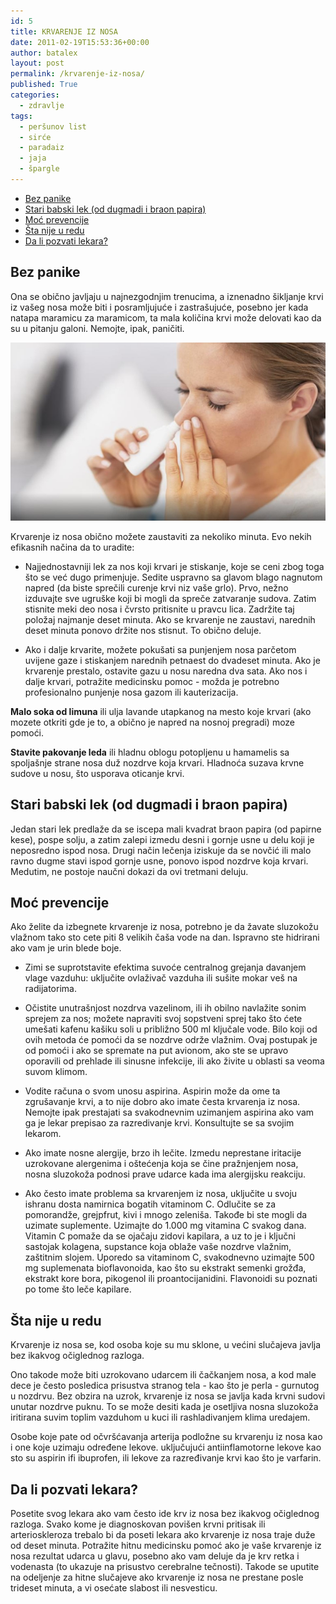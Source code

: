 ```yaml
---
id: 5
title: KRVARENJE IZ NOSA
date: 2011-02-19T15:53:36+00:00
author: batalex
layout: post
permalink: /krvarenje-iz-nosa/
published: True
categories:
  - zdravlje
tags:
  - peršunov list
  - sirće
  - paradaiz
  - jaja
  - špargle
---
```

- [Bez panike](#bez-panike)
- [Stari babski lek (od dugmadi i braon papira)](#stari-babski-lek-od-dugmadi-i-braon-papira)
- [Moć prevencije](#mo%c4%87-prevencije)
- [Šta nije u redu](#%c5%a0ta-nije-u-redu)
- [Da li pozvati lekara?](#da-li-pozvati-lekara)


## Bez panike

Ona se obično javljaju u najnezgodnjim trenucima, a iznenadno šikljanje krvi iz vašeg nosa može biti i posramljujuće i zastrašujuće, posebno jer kada natapa maramicu za maramicom, ta mala količina krvi može delovati kao da su u pitanju galoni. Nemojte, ipak, paničiti.

![krv iz nosa](/wp-content//uploads/2020/04/krv-iz-nosa.jpg)



Krvarenje iz nosa obično možete zaustaviti za nekoliko minuta. Evo nekih efikasnih načina da to uradite:


* Najjednostavniji lek za nos koji krvari je stiskanje, koje se ceni zbog toga što se već dugo primenjuje. Sedite uspravno sa glavom blago nagnutom napred (da biste sprečili curenje krvi niz vaše grlo). Prvo, nežno izduvajte sve ugruške koji bi mogli da spreče zatvaranje sudova. Zatim stisnite meki deo nosa i čvrsto pritisnite u pravcu lica. Zadržite taj položaj najmanje deset minuta. Ako se krvarenje ne zaustavi, narednih deset minuta ponovo držite nos stisnut. To obično deluje.

* Ako i dalje krvarite, možete pokušati sa punjenjem nosa parčetom uvijene gaze i stiskanjem narednih petnaest do dvadeset minuta. Ako je krvarenje prestalo, ostavite gazu u nosu naredna dva sata. Ako nos i dalje krvari, potražite medicinsku pomoc - možda je potrebno profesionalno punjenje nosa gazom ili kauterizacija.

**Malo soka od limuna** ili ulja lavande utapkanog na mesto koje krvari (ako mozete otkriti gde je to, a obično je napred na nosnoj pregradi) moze pomoći.

**Stavite pakovanje leda** ili hladnu oblogu potopljenu u hamamelis sa spoljašnje strane nosa duž nozdrve koja krvari. Hladnoća suzava krvne sudove u nosu, što usporava oticanje krvi.
 
## Stari babski lek (od dugmadi i braon papira)

Jedan stari lek predlaže da se iscepa mali kvadrat braon papira (od papirne kese), pospe solju, a zatim zalepi izmedu desni i gornje usne u delu koji je neposredno ispod nosa. Drugi način lečenja iziskuje da se novčić ili malo ravno dugme stavi ispod gornje usne, ponovo ispod nozdrve koja krvari. Medutim, ne postoje naučni dokazi da ovi tretmani deluju.
 
## Moć prevencije

Ako želite da izbegnete krvarenje iz nosa, potrebno je da žavate sluzokožu vlažnom tako sto cete piti 8 velikih čaša vode na dan. Ispravno ste hidrirani ako vam je urin blede boje.

* Zimi se suprotstavite efektima suvoće centralnog grejanja davanjem vlage vazduhu: uključite ovlaživač vazduha ili sušite mokar veš na radijatorima.

* Očistite unutrašnjost nozdrva vazelinom, ili ih obilno navlažite sonim sprejem za nos; možete napraviti svoj sopstveni sprej tako što ćete umešati kafenu kašiku soli u približno 500 ml ključale vode. Bilo koji od ovih metoda će pomoći da se nozdrve održe vlažnim. Ovaj postupak je od pomoći i ako se spremate na put avionom, ako ste se upravo oporavili od prehlade ili sinusne infekcije, ili ako živite u oblasti sa veoma suvom klimom.
* Vodite računa o svom unosu aspirina. Aspirin može da ome ta zgrušavanje krvi, a to nije dobro ako imate česta krvarenja iz nosa. Nemojte ipak prestajati sa svakodnevnim uzimanjem aspirina ako vam ga je lekar prepisao za razredivanje krvi. Konsultujte se sa svojim lekarom. 
  
* Ako imate nosne alergije, brzo ih lečite. Izmedu neprestane iritacije uzrokovane alergenima i oštećenja koja se čine pražnjenjem nosa, nosna sluzokoža podnosi prave udarce kada ima alergijsku reakciju.

* Ako često imate problema sa krvarenjem iz nosa, uključite u svoju ishranu dosta namirnica bogatih vitaminom C. Odlučite se za pomorandže, grejpfrut, kivi i mnogo zeleniša. Takođe bi ste mogli da uzimate suplemente. Uzimajte do 1.000 mg vitamina C svakog dana. Vitamin C pomaže da se ojačaju zidovi kapilara, a uz to je i ključni sastojak kolagena, supstance koja oblaže vaše nozdrve vlažnim, zaštitnim slojem. Uporedo sa vitaminom C, svakodnevno uzimajte 500 mg suplemenata bioflavonoida, kao što su ekstrakt semenki grožđa, ekstrakt kore bora, pikogenol ili proantocijanidini. Flavonoidi su poznati po tome što leče kapilare.

 
## Šta nije u redu
Krvarenje iz nosa se, kod osoba koje su mu sklone, u većini slučajeva javlja bez ikakvog očiglednog razloga.

Ono takode može biti uzrokovano udarcem ili čačkanjem nosa, a kod male dece je često posledica prisustva stranog tela - kao što je perla - gurnutog u nozdrvu. Bez obzira na uzrok, krvarenje iz nosa se javlja kada krvni sudovi unutar nozdrve puknu. To se može desiti kada je osetljiva nosna sluzokoža iritirana suvim toplim vazduhom u kuci ili rashladivanjem klima uredajem. 

Osobe koje pate od očvršćavanja arterija podložne su krvarenju iz nosa kao i one koje uzimaju određene lekove. uključujući antiinflamotorne lekove kao sto su aspirin ifi ibuprofen, ili lekove za razređivanje krvi kao što je varfarin.

## Da li pozvati lekara? 

Posetite svog lekara ako vam često ide krv iz nosa bez ikakvog očiglednog razloga. Svako kome je diagnoskovan povišen krvni pritisak ili arterioskleroza trebalo bi da poseti lekara ako krvarenje iz nosa traje duže od deset minuta. Potražite hitnu medicinsku pomoć ako je vaše krvarenje iz nosa rezultat udarca u glavu, posebno ako vam deluje da je krv retka i vodenasta (to ukazuje na prisustvo cerebralne tečnosti). Takode se uputite na odeljenje za hitne slučajeve ako krvarenje iz nosa ne prestane posle trideset minuta, a vi osećate slabost ili nesvesticu.

